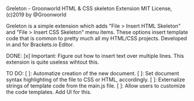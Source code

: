 Greleton - Groonworld HTML & CSS skeleton Extension
MIT License, (c)2019 by @Groonworld

Greleton is a simple extension which adds "File > Insert HTML Skeleton" and "File > Insert CSS Skeleton" menu items. 
These options insert template code that is common to pretty much all my HTML/CSS projects. Developed in and for Brackets.io Editor.

DONE:
  [x] Important: Figure out how to insert text over multiple lines. This extension is quite useless wihtout this. 

TO DO: 
  [ ]: Automatize creation of the new document.
  [ ]: Set document syntax highlighting of the file to CSS or HTML, accordingly.
  [ ]: Externalize strings of template code from the main.js file.
  [ ]: Allow users to customize the code templates. Add UI for this.
